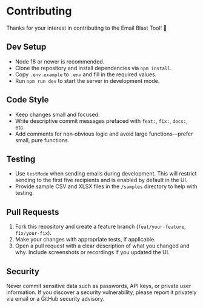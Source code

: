 # Contributing

Thanks for your interest in contributing to the Email Blast Tool! 🎉

## Dev Setup

- Node 18 or newer is recommended.
- Clone the repository and install dependencies via `npm install`.
- Copy `.env.example` to `.env` and fill in the required values.
- Run `npm run dev` to start the server in development mode.

## Code Style

- Keep changes small and focused.
- Write descriptive commit messages prefaced with `feat:`, `fix:`, `docs:`, etc.
- Add comments for non‑obvious logic and avoid large functions—prefer small, pure functions.

## Testing

- Use `testMode` when sending emails during development. This will restrict sending to the first five recipients and is enabled by default in the UI.
- Provide sample CSV and XLSX files in the `/samples` directory to help with testing.

## Pull Requests

1. Fork this repository and create a feature branch (`feat/your-feature`, `fix/your-fix`).
2. Make your changes with appropriate tests, if applicable.
3. Open a pull request with a clear description of what you changed and why. Include screenshots or recordings if you updated the UI.

## Security

Never commit sensitive data such as passwords, API keys, or private user information. If you discover a security vulnerability, please report it privately via email or a GitHub security advisory.